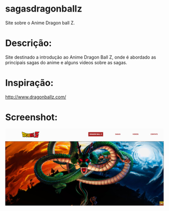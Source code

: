 # sagasdragonballz
Site sobre o  Anime Dragon ball Z.

# Descrição: 

Site destinado a introdução ao Anime Dragon Ball Z, onde é abordado as principais sagas do anime e alguns videos  sobre as sagas.

# Inspiração:
http://www.dragonballz.com/
# Screenshot: 


![Screenshot do site](img/Screenshot_Sagas%20Dragon%20Ball%20Z.png)
